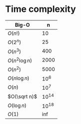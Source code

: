 # Time complexity
|Big-O|n|
|-----|-----|
|$O(n!)$|$10$|
|$O(2^{n})$|$25$|
|$O(n^{3})$|$400$|
|$O(n^{2}\log n)$|$2000$|
|$O(n^{2})$|$5000$|
|$O(n\log n)$|$10^6$|
|$O(n)$|$10^{7}$|
|$O(\sqrt n)$|$10^{14}$|
|$O(\log n)$|$10^{18}$|
|$O(1)$|$\inf$|
